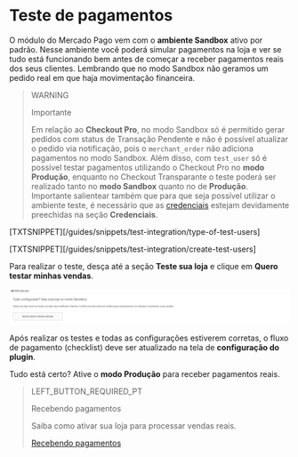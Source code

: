 # Teste de pagamentos

O módulo do Mercado Pago vem com o **ambiente Sandbox** ativo por padrão. Nesse ambiente você poderá simular pagamentos na loja e ver se tudo está funcionando bem antes de começar a receber pagamentos reais dos seus clientes. Lembrando que no modo Sandbox não geramos um pedido real em que haja movimentação financeira.

> WARNING
>
> Importante
>
> Em relação ao **Checkout Pro**, no modo Sandbox só é permitido gerar pedidos com status de Transação Pendente e não é possível atualizar o pedido via notificação, pois o `merchant_order` não adiciona pagamentos no modo Sandbox. Além disso, com `test_user` só é possível testar pagamentos utilizando o Checkout Pro no **modo Produção**, enquanto no Checkout Transparante o teste poderá ser realizado tanto no **modo Sandbox** quanto no de **Produção**. Importante salientear também que para que seja possível utilizar o ambiente teste, é necessário que as [credenciais](https://www.mercadopago.[FAKER][URL][DOMAIN]/developers/pt/guides/resources/credentials) estejam devidamente preechidas na seção **Credenciais**.

[TXTSNIPPET][/guides/snippets/test-integration/type-of-test-users]

[TXTSNIPPET][/guides/snippets/test-integration/create-test-users]

Para realizar o teste, desça até a seção **Teste sua loja** e clique em **Quero testar minhas vendas**.

![Testando pagamentos](/images/prestashop/teste_pagto_pt.png)

Após realizar os testes e todas as configurações estiverem corretas, o fluxo de pagamento (checklist) deve ser atualizado na tela de **configuração do plugin**. 

Tudo está certo? Ative o **modo Produção** para receber pagamentos reais.

> LEFT_BUTTON_REQUIRED_PT
>
> Recebendo pagamentos
>
> Saiba como ativar sua loja para processar vendas reais.
>
> [Recebendo pagamentos](https://www.mercadopago[FAKER][URL][DOMAIN]/developers/pt/guides/plugins/prestashop/receive-payments)